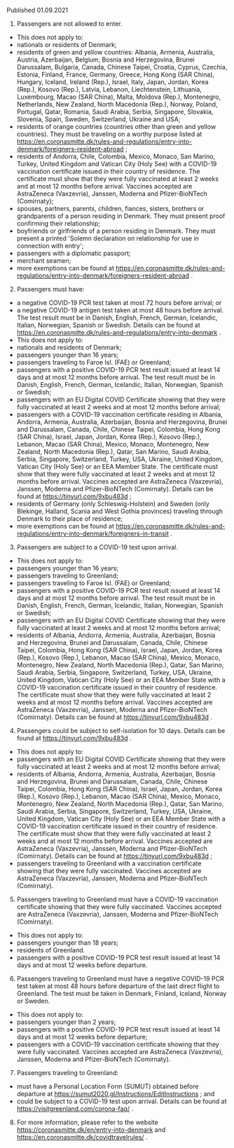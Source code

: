 Published 01.09.2021
1. Passengers are not allowed to enter.
- This does not apply to:
- nationals or residents of Denmark;
- residents of green and yellow countries: Albania, Armenia, Australia, Austria, Azerbaijan, Belgium, Bosnia and Herzegovina, Brunei Darussalam, Bulgaria, Canada, Chinese Taipei, Croatia, Cyprus, Czechia, Estonia, Finland, France, Germany, Greece, Hong Kong (SAR China), Hungary, Iceland, Ireland (Rep.), Israel, Italy, Japan, Jordan, Korea (Rep.), Kosovo (Rep.), Latvia, Lebanon, Liechtenstein, Lithuania, Luxembourg, Macao (SAR China), Malta, Moldova (Rep.), Montenegro, Netherlands, New Zealand, North Macedonia (Rep.), Norway, Poland, Portugal, Qatar, Romania, Saudi Arabia, Serbia, Singapore, Slovakia, Slovenia, Spain, Sweden, Switzerland, Ukraine and USA;
- residents of orange countries (countries other than green and yellow countries). They must be traveling on a worthy purpose listed at <a href="https://en.coronasmitte.dk/rules-and-regulations/entry-into-denmark/foreigners-resident-abroad">https://en.coronasmitte.dk/rules-and-regulations/entry-into-denmark/foreigners-resident-abroad</a> ;
- residents of Andorra, Chile, Colombia, Mexico, Monaco, San Marino, Turkey, United Kingdom and Vatican City (Holy See) with a COVID-19 vaccination certificate issued in their country of residence. The certificate must show that they were fully vaccinated at least 2 weeks and at most 12 months before arrival. Vaccines accepted are AstraZeneca (Vaxzevria), Janssen, Moderna and Pfizer-BioNTech (Comirnaty);
- spouses, partners, parents, children, fiances, sisters, brothers or grandparents of a person residing in Denmark. They must present proof confirming their relationship;
- boyfriends or girlfriends of a person residing in Denmark. They must present a printed 'Solemn declaration on relationship for use in connection with entry';
- passengers with a diplomatic passport;
- merchant seamen;
- more exemptions can be found at <a href="https://en.coronasmitte.dk/rules-and-regulations/entry-into-denmark/foreigners-resident-abroad">https://en.coronasmitte.dk/rules-and-regulations/entry-into-denmark/foreigners-resident-abroad</a> .
2. Passengers must have:
- a negative COVID-19 PCR test taken at most 72 hours before arrival; or
- a negative COVID-19 antigen test taken at most 48 hours before arrival.
The test result must be in Danish, English, French, German, Icelandic, Italian, Norwegian, Spanish or Swedish. Details can be found at <a href="https://en.coronasmitte.dk/rules-and-regulations/entry-into-denmark">https://en.coronasmitte.dk/rules-and-regulations/entry-into-denmark</a> .
- This does not apply to:
- nationals and residents of Denmark;
- passengers younger than 16 years;
- passengers traveling to Faroe Isl. (FAE) or Greenland;
- passengers with a positive COVID-19 PCR test result issued at least 14 days and at most 12 months before arrival. The test result must be in Danish, English, French, German, Icelandic, Italian, Norwegian, Spanish or Swedish;
- passengers with an EU Digital COVID Certificate showing that they were fully vaccinated at least 2 weeks and at most 12 months before arrival;
- passengers with a COVID-19 vaccination certificate residing in Albania, Andorra, Armenia, Australia, Azerbaijan, Bosnia and Herzegovina, Brunei and Darussalam, Canada, Chile, Chinese Taipei, Colombia, Hong Kong (SAR China), Israel, Japan, Jordan, Korea (Rep.), Kosovo (Rep.), Lebanon, Macao (SAR China), Mexico, Monaco, Montenegro, New Zealand, North Macedonia (Rep.), Qatar, San Marino, Saudi Arabia, Serbia, Singapore, Switzerland, Turkey, USA, Ukraine, United Kingdom, Vatican City (Holy See) or an EEA Member State. The certificate must show that they were fully vaccinated at least 2 weeks and at most 12 months before arrival. Vaccines accepted are AstraZeneca (Vaxzevria), Janssen, Moderna and Pfizer-BioNTech (Comirnaty). Details can be found at <a href="https://tinyurl.com/9xbu483d">https://tinyurl.com/9xbu483d</a> ;
- residents of Germany (only Schleswig-Holstein) and Sweden (only Blekinge, Halland, Scania and West Gothia provinces) traveling through Denmark to their place of residence;
- more exemptions can be found at <a href="https://en.coronasmitte.dk/rules-and-regulations/entry-into-denmark/foreigners-in-transit">https://en.coronasmitte.dk/rules-and-regulations/entry-into-denmark/foreigners-in-transit</a> .
3. Passengers are subject to a COVID-19 test upon arrival.
- This does not apply to:
- passengers younger than 16 years;
- passengers traveling to Greenland;
- passengers traveling to Faroe Isl. (FAE) or Greenland;
- passengers with a positive COVID-19 PCR test result issued at least 14 days and at most 12 months before arrival. The test result must be in Danish, English, French, German, Icelandic, Italian, Norwegian, Spanish or Swedish;
- passengers with an EU Digital COVID Certificate showing that they were fully vaccinated at least 2 weeks and at most 12 months before arrival;
- residents of Albania, Andorra, Armenia, Australia, Azerbaijan, Bosnia and Herzegovina, Brunei and Darussalam, Canada, Chile, Chinese Taipei, Colombia, Hong Kong (SAR China), Israel, Japan, Jordan, Korea (Rep.), Kosovo (Rep.), Lebanon, Macao (SAR China), Mexico, Monaco, Montenegro, New Zealand, North Macedonia (Rep.), Qatar, San Marino, Saudi Arabia, Serbia, Singapore, Switzerland, Turkey, USA, Ukraine, United Kingdom, Vatican City (Holy See) or an EEA Member State with a COVID-19 vaccination certificate issued in their country of residence. The certificate must show that they were fully vaccinated at least 2 weeks and at most 12 months before arrival. Vaccines accepted are AstraZeneca (Vaxzevria), Janssen, Moderna and Pfizer-BioNTech (Comirnaty). Details can be found at <a href="https://tinyurl.com/9xbu483d">https://tinyurl.com/9xbu483d</a> .
4. Passengers could be subject to self-isolation for 10 days. Details can be found at <a href="https://tinyurl.com/9xbu483d">https://tinyurl.com/9xbu483d</a> .
- This does not apply to:
- passengers with an EU Digital COVID Certificate showing that they were fully vaccinated at least 2 weeks and at most 12 months before arrival;
- residents of Albania, Andorra, Armenia, Australia, Azerbaijan, Bosnia and Herzegovina, Brunei and Darussalam, Canada, Chile, Chinese Taipei, Colombia, Hong Kong (SAR China), Israel, Japan, Jordan, Korea (Rep.), Kosovo (Rep.), Lebanon, Macao (SAR China), Mexico, Monaco, Montenegro, New Zealand, North Macedonia (Rep.), Qatar, San Marino, Saudi Arabia, Serbia, Singapore, Switzerland, Turkey, USA, Ukraine, United Kingdom, Vatican City (Holy See) or an EEA Member State with a COVID-19 vaccination certificate issued in their country of residence. The certificate must show that they were fully vaccinated at least 2 weeks and at most 12 months before arrival. Vaccines accepted are AstraZeneca (Vaxzevria), Janssen, Moderna and Pfizer-BioNTech (Comirnaty). Details can be found at <a href="https://tinyurl.com/9xbu483d">https://tinyurl.com/9xbu483d</a> ;
- passengers traveling to Greenland with a vaccination certificate showing that they were fully vaccinated. Vaccines accepted are AstraZeneca (Vaxzevria), Janssen, Moderna and Pfizer-BioNTech (Comirnaty).
5. Passengers traveling to Greenland must have a COVID-19 vaccination certificate showing that they were fully vaccinated. Vaccines accepted are AstraZeneca (Vaxzevria), Janssen, Moderna and Pfizer-BioNTech (Comirnaty).
- This does not apply to:
- passengers younger than 18 years;
- residents of Greenland.
- passengers with a positive COVID-19 PCR test result issued at least 14 days and at most 12 weeks before departure.
6. Passengers traveling to Greenland must have a negative COVID-19 PCR test taken at most 48 hours before departure of the last direct flight to Greenland. The test must be taken in Denmark, Finland, Iceland, Norway or Sweden.
- This does not apply to:
- passengers younger than 2 years;
- passengers with a positive COVID-19 PCR test result issued at least 14 days and at most 12 weeks before departure;
- passengers with a COVID-19 vaccination certificate showing that they were fully vaccinated. Vaccines accepted are AstraZeneca (Vaxzevria), Janssen, Moderna and Pfizer-BioNTech (Comirnaty).
7. Passengers traveling to Greenland:
- must have a Personal Location Form (SUMUT) obtained before departure at <a href="https://sumut2020.gl/Instructions/EditInstructions">https://sumut2020.gl/Instructions/EditInstructions</a> ; and
- could be subject to a COVID-19 test upon arrival. Details can be found at <a href="https://visitgreenland.com/corona-faq/">https://visitgreenland.com/corona-faq/</a> .
8. For more information, please refer to the website <a href="https://coronasmitte.dk/en/entry-into-denmark">https://coronasmitte.dk/en/entry-into-denmark</a> and <a href="https://en.coronasmitte.dk/covidtravelrules/">https://en.coronasmitte.dk/covidtravelrules/</a> .

